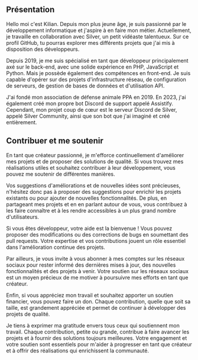 ## Présentation

Hello moi c'est Kilian. Depuis mon plus jeune âge, je suis passionné par le développement informatique et j'aspire à en faire mon métier. Actuellement, je travaille en collaboration avec Silver, un petit vidéaste talentueux. Sur ce profil GitHub, tu pourras explorer mes différents projets que j'ai mis à disposition des développeurs.

Depuis 2019, je me suis spécialisé en tant que développeur principalement axé sur le back-end, avec une solide expérience en PHP, JavaScript et Python. Mais je possède également des compétences en front-end. Je suis capable d'opérer sur des projets d'infrastructure réseau, de configuration de serveurs, de gestion de bases de données et d'utilisation API.

J'ai fondé mon association de défense animale PPA en 2019. En 2023, j'ai également créé mon propre bot Discord de support appelé Assistify. Cependant, mon projet coup de cœur est le serveur Discord de Silver, appelé Silver Community, ainsi que son bot que j'ai imaginé et créé entièrement.

## Contribuer et me soutenir

En tant que créateur passionné, je m'efforce continuellement d'améliorer mes projets et de proposer des solutions de qualité. Si vous trouvez mes réalisations utiles et souhaitez contribuer à leur développement, vous pouvez me soutenir de différentes manières.

Vos suggestions d'améliorations et de nouvelles idées sont précieuses, n'hésitez donc pas à proposer des suggestions pour enrichir les projets existants ou pour ajouter de nouvelles fonctionnalités. De plus, en partageant mes projets et en en parlant autour de vous, vous contribuez à les faire connaître et à les rendre accessibles à un plus grand nombre d'utilisateurs.

Si vous êtes développeur, votre aide est la bienvenue ! Vous pouvez proposer des modifications ou des corrections de bugs en soumettant des pull requests. Votre expertise et vos contributions jouent un rôle essentiel dans l'amélioration continue des projets.

Par ailleurs, je vous invite à vous abonner à mes comptes sur les réseaux sociaux pour rester informé des dernières mises à jour, des nouvelles fonctionnalités et des projets à venir. Votre soutien sur les réseaux sociaux est un moyen précieux de me motiver à poursuivre mes efforts en tant que créateur.

Enfin, si vous appréciez mon travail et souhaitez apporter un soutien financier, vous pouvez faire un don. Chaque contribution, quelle que soit sa taille, est grandement appréciée et permet de continuer à développer des projets de qualité.

Je tiens à exprimer ma gratitude envers tous ceux qui soutiennent mon travail. Chaque contribution, petite ou grande, contribue à faire avancer les projets et à fournir des solutions toujours meilleures. Votre engagement et votre soutien sont essentiels pour m'aider à progresser en tant que créateur et à offrir des réalisations qui enrichissent la communauté.
